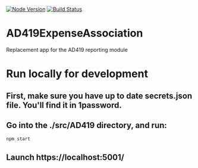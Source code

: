 [![Node Version](https://img.shields.io/badge/dynamic/json?label=Node%20Version&query=%24.engines.node&url=https%3A%2F%2Fraw.githubusercontent.com%2Fucdavis%2FAD419ExpenseAssociation%2Fmaster%2Fsrc%2FAD419%2FClientApp%2Fpackage.json)](https://img.shields.io/badge/dynamic/json?label=Node%20Version&query=%24.engines.node&url=https%3A%2F%2Fraw.githubusercontent.com%2Fucdavis%2FAnlab%2Fmaster%2FAnlab.Mvc%2FClientApp%2Fpackage.json)
[![Build Status](https://dev.azure.com/ucdavis/AD419/_apis/build/status%2Fucdavis.AD419ExpenseAssociation?branchName=master)](https://dev.azure.com/ucdavis/AD419/_build/latest?definitionId=23&branchName=master)

# AD419ExpenseAssociation

Replacement app for the AD419 reporting module

# Run locally for development

## First, make sure you have up to date secrets.json file.  You'll find it in 1password.

## Go into the ./src/AD419 directory, and run:

`npm start`

## Launch https://localhost:5001/
